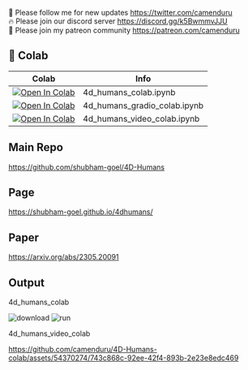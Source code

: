 🐣 Please follow me for new updates https://twitter.com/camenduru <br />
🔥 Please join our discord server https://discord.gg/k5BwmmvJJU <br />
🥳 Please join my patreon community https://patreon.com/camenduru <br />

## 🦒 Colab

| Colab | Info
| --- | --- |
[![Open In Colab](https://colab.research.google.com/assets/colab-badge.svg)](https://colab.research.google.com/github/camenduru/4D-Humans-colab/blob/main/4d_humans_colab.ipynb) | 4d_humans_colab.ipynb
[![Open In Colab](https://colab.research.google.com/assets/colab-badge.svg)](https://colab.research.google.com/github/camenduru/4D-Humans-colab/blob/main/4d_humans_gradio_colab.ipynb) | 4d_humans_gradio_colab.ipynb
[![Open In Colab](https://colab.research.google.com/assets/colab-badge.svg)](https://colab.research.google.com/github/camenduru/4D-Humans-colab/blob/main/4d_humans_video_colab.ipynb) | 4d_humans_video_colab.ipynb

## Main Repo
https://github.com/shubham-goel/4D-Humans <br />

## Page
https://shubham-goel.github.io/4dhumans/ <br />

## Paper
https://arxiv.org/abs/2305.20091 <br />

## Output
4d_humans_colab

![download](https://github.com/camenduru/4D-Humans-colab/assets/54370274/e1c37b0a-8fbe-4a68-b05e-9f7933435cdc)
![run](https://github.com/camenduru/4D-Humans-colab/assets/54370274/b5721483-0986-4cf0-bc7c-fc3d6b603b95)

4d_humans_video_colab

https://github.com/camenduru/4D-Humans-colab/assets/54370274/743c868c-92ee-42f4-893b-2e23e8edc469

